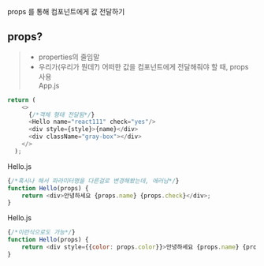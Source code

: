 props 를 통해 컴포넌트에게 값 전달하기

## props?
> - properties의 줄임말
> - 우리가(우리가 뭔데?) 어떠한 값을 컴포넌트에게 전달해줘야 할 때, props 사용  
App.js
```javascript
return (
    <>
      {/*객체 형태 전달됨*/}
      <Hello name="react111" check="yes"/>
      <div style={style}>{name}</div>
      <div className="gray-box"></div>
    </>
  );
```
Hello.js
```javascript
{/*혹시나 해서 파라미터명을 다른걸로 변경해봤는데, 에러남*/}
function Hello(props) {
    return <div>안녕하세요 {props.name} {props.check}</div>;
}
```
Hello.js
```javascript
{/*이런식으로도 가능*/}
function Hello(props) {
    return <div style={{color: props.color}}>안녕하세요 {props.name} {props.check}</div>;
}

```
